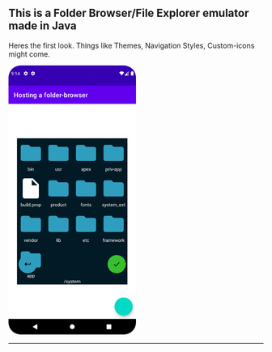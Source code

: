 <h2>This is a Folder Browser/File Explorer emulator made in Java</h2>
<p>
    Heres the first look. Things like Themes, Navigation Styles, Custom-icons might come.
</p>

<img width="50%" height="50%" src="https://github.com/alvessss/FolderBrowser/blob/master/screenshot_01_version_0_1_0.png">
<hr/>